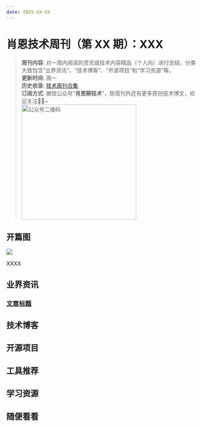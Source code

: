 ```yaml
---
date: 2025-XX-XX
---
```


# 肖恩技术周刊（第 XX 期）：XXX
> **周刊内容**: 对一周内阅读的资讯或技术内容精品（个人向）进行总结，分类大致包含“业界资讯”、“技术博客”、“开源项目”和“学习资源”等。<br>
> **更新时间**: 周一<br>
> **历史收录**: [技术周刊合集](https://mp.weixin.qq.com/mp/appmsgalbum?__biz=MzkwODY0ODQzOQ==&action=getalbum&album_id=3492416248238096386#wechat_redirect) <br>
> **订阅方式**: 微信公众号“**肖恩聊技术**”，除周刊外还有更多原创技术博文，欢迎关注👏🏻~<br>
> <img src="https://cdn.jsdelivr.net/gh/Xiaoxie1994/images/images/20241103221454.png" alt="公众号二维码" width="300">

## 开篇图
![](https://cdn.jsdelivr.net/gh/Xiaoxie1994/images/images/20241117233731.png)

XXXX
## 业界资讯
### [文章标题](文章链接)

## 技术博客
 
## 开源项目 

## 工具推荐

## 学习资源

## 随便看看
